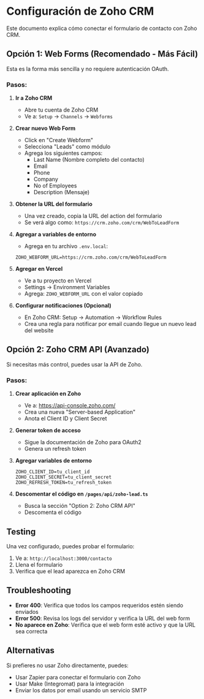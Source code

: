 # Configuración de Zoho CRM

Este documento explica cómo conectar el formulario de contacto con Zoho CRM.

## Opción 1: Web Forms (Recomendado - Más Fácil)

Esta es la forma más sencilla y no requiere autenticación OAuth.

### Pasos:

1. **Ir a Zoho CRM**
   - Abre tu cuenta de Zoho CRM
   - Ve a: `Setup` → `Channels` → `Webforms`

2. **Crear nuevo Web Form**
   - Click en "Create Webform"
   - Selecciona "Leads" como módulo
   - Agrega los siguientes campos:
     - Last Name (Nombre completo del contacto)
     - Email
     - Phone
     - Company
     - No of Employees
     - Description (Mensaje)

3. **Obtener la URL del formulario**
   - Una vez creado, copia la URL del action del formulario
   - Se verá algo como: `https://crm.zoho.com/crm/WebToLeadForm`

4. **Agregar a variables de entorno**
   - Agrega en tu archivo `.env.local`:
   ```
   ZOHO_WEBFORM_URL=https://crm.zoho.com/crm/WebToLeadForm
   ```

5. **Agregar en Vercel**
   - Ve a tu proyecto en Vercel
   - Settings → Environment Variables
   - Agrega: `ZOHO_WEBFORM_URL` con el valor copiado

6. **Configurar notificaciones (Opcional)**
   - En Zoho CRM: Setup → Automation → Workflow Rules
   - Crea una regla para notificar por email cuando llegue un nuevo lead del website

## Opción 2: Zoho CRM API (Avanzado)

Si necesitas más control, puedes usar la API de Zoho.

### Pasos:

1. **Crear aplicación en Zoho**
   - Ve a: https://api-console.zoho.com/
   - Crea una nueva "Server-based Application"
   - Anota el Client ID y Client Secret

2. **Generar token de acceso**
   - Sigue la documentación de Zoho para OAuth2
   - Genera un refresh token

3. **Agregar variables de entorno**
   ```
   ZOHO_CLIENT_ID=tu_client_id
   ZOHO_CLIENT_SECRET=tu_client_secret
   ZOHO_REFRESH_TOKEN=tu_refresh_token
   ```

4. **Descomentar el código en `/pages/api/zoho-lead.ts`**
   - Busca la sección "Option 2: Zoho CRM API"
   - Descomenta el código

## Testing

Una vez configurado, puedes probar el formulario:

1. Ve a: `http://localhost:3000/contacto`
2. Llena el formulario
3. Verifica que el lead aparezca en Zoho CRM

## Troubleshooting

- **Error 400**: Verifica que todos los campos requeridos estén siendo enviados
- **Error 500**: Revisa los logs del servidor y verifica la URL del web form
- **No aparece en Zoho**: Verifica que el web form esté activo y que la URL sea correcta

## Alternativas

Si prefieres no usar Zoho directamente, puedes:
- Usar Zapier para conectar el formulario con Zoho
- Usar Make (Integromat) para la integración
- Enviar los datos por email usando un servicio SMTP
